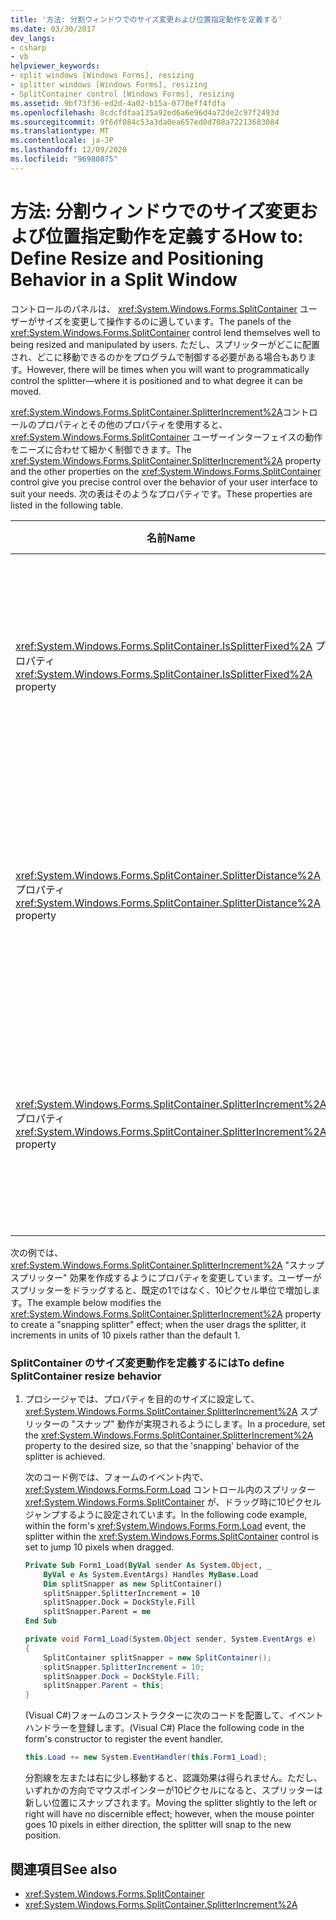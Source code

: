 ```yaml
---
title: '方法: 分割ウィンドウでのサイズ変更および位置指定動作を定義する'
ms.date: 03/30/2017
dev_langs:
- csharp
- vb
helpviewer_keywords:
- split windows [Windows Forms], resizing
- splitter windows [Windows Forms], resizing
- SplitContainer control [Windows Forms], resizing
ms.assetid: 9bf73f36-ed2d-4a02-b15a-0770eff4fdfa
ms.openlocfilehash: 8cdcfdfaa135a92ed6a6e96d4a72de2c97f2493d
ms.sourcegitcommit: 9f6df084c53a3da0ea657ed0d708a72213683084
ms.translationtype: MT
ms.contentlocale: ja-JP
ms.lasthandoff: 12/09/2020
ms.locfileid: "96980875"
---
```

# <a name="how-to-define-resize-and-positioning-behavior-in-a-split-window"></a><span data-ttu-id="394cc-102">方法: 分割ウィンドウでのサイズ変更および位置指定動作を定義する</span><span class="sxs-lookup"><span data-stu-id="394cc-102">How to: Define Resize and Positioning Behavior in a Split Window</span></span>
<span data-ttu-id="394cc-103">コントロールのパネルは、 <xref:System.Windows.Forms.SplitContainer> ユーザーがサイズを変更して操作するのに適しています。</span><span class="sxs-lookup"><span data-stu-id="394cc-103">The panels of the <xref:System.Windows.Forms.SplitContainer> control lend themselves well to being resized and manipulated by users.</span></span> <span data-ttu-id="394cc-104">ただし、スプリッターがどこに配置され、どこに移動できるのかをプログラムで制御する必要がある場合もあります。</span><span class="sxs-lookup"><span data-stu-id="394cc-104">However, there will be times when you will want to programmatically control the splitter—where it is positioned and to what degree it can be moved.</span></span>  
  
 <span data-ttu-id="394cc-105"><xref:System.Windows.Forms.SplitContainer.SplitterIncrement%2A>コントロールのプロパティとその他のプロパティを使用すると、 <xref:System.Windows.Forms.SplitContainer> ユーザーインターフェイスの動作をニーズに合わせて細かく制御できます。</span><span class="sxs-lookup"><span data-stu-id="394cc-105">The <xref:System.Windows.Forms.SplitContainer.SplitterIncrement%2A> property and the other properties on the <xref:System.Windows.Forms.SplitContainer> control give you precise control over the behavior of your user interface to suit your needs.</span></span> <span data-ttu-id="394cc-106">次の表はそのようなプロパティです。</span><span class="sxs-lookup"><span data-stu-id="394cc-106">These properties are listed in the following table.</span></span>  
  
|<span data-ttu-id="394cc-107">名前</span><span class="sxs-lookup"><span data-stu-id="394cc-107">Name</span></span>|<span data-ttu-id="394cc-108">説明</span><span class="sxs-lookup"><span data-stu-id="394cc-108">Description</span></span>|  
|----------|-----------------|  
|<span data-ttu-id="394cc-109"><xref:System.Windows.Forms.SplitContainer.IsSplitterFixed%2A> プロパティ</span><span class="sxs-lookup"><span data-stu-id="394cc-109"><xref:System.Windows.Forms.SplitContainer.IsSplitterFixed%2A> property</span></span>|<span data-ttu-id="394cc-110">キーボードまたはマウスを使ってスプリッターを移動可能にするかどうかを決定します。</span><span class="sxs-lookup"><span data-stu-id="394cc-110">Determines if the splitter is movable by means of the keyboard or mouse.</span></span>|  
|<span data-ttu-id="394cc-111"><xref:System.Windows.Forms.SplitContainer.SplitterDistance%2A> プロパティ</span><span class="sxs-lookup"><span data-stu-id="394cc-111"><xref:System.Windows.Forms.SplitContainer.SplitterDistance%2A> property</span></span>|<span data-ttu-id="394cc-112">左端または上端から移動可能スプリッターバーまでの距離をピクセル単位で決定します。</span><span class="sxs-lookup"><span data-stu-id="394cc-112">Determines the distance in pixels from the left or upper edge to the movable splitter bar.</span></span>|  
|<span data-ttu-id="394cc-113"><xref:System.Windows.Forms.SplitContainer.SplitterIncrement%2A> プロパティ</span><span class="sxs-lookup"><span data-stu-id="394cc-113"><xref:System.Windows.Forms.SplitContainer.SplitterIncrement%2A> property</span></span>|<span data-ttu-id="394cc-114">ユーザーがスプリッターを移動できる最小距離をピクセル単位で指定します。</span><span class="sxs-lookup"><span data-stu-id="394cc-114">Determines the minimum distance, in pixels, that the splitter can be moved by the user.</span></span>|  
  
 <span data-ttu-id="394cc-115">次の例では、 <xref:System.Windows.Forms.SplitContainer.SplitterIncrement%2A> "スナップスプリッター" 効果を作成するようにプロパティを変更しています。ユーザーがスプリッターをドラッグすると、既定の1ではなく、10ピクセル単位で増加します。</span><span class="sxs-lookup"><span data-stu-id="394cc-115">The example below modifies the <xref:System.Windows.Forms.SplitContainer.SplitterIncrement%2A> property to create a "snapping splitter" effect; when the user drags the splitter, it increments in units of 10 pixels rather than the default 1.</span></span>  
  
### <a name="to-define-splitcontainer-resize-behavior"></a><span data-ttu-id="394cc-116">SplitContainer のサイズ変更動作を定義するには</span><span class="sxs-lookup"><span data-stu-id="394cc-116">To define SplitContainer resize behavior</span></span>  
  
1. <span data-ttu-id="394cc-117">プロシージャでは、プロパティを目的のサイズに設定して、 <xref:System.Windows.Forms.SplitContainer.SplitterIncrement%2A> スプリッターの "スナップ" 動作が実現されるようにします。</span><span class="sxs-lookup"><span data-stu-id="394cc-117">In a procedure, set the <xref:System.Windows.Forms.SplitContainer.SplitterIncrement%2A> property to the desired size, so that the 'snapping' behavior of the splitter is achieved.</span></span>  
  
     <span data-ttu-id="394cc-118">次のコード例では、フォームのイベント内で、 <xref:System.Windows.Forms.Form.Load> コントロール内のスプリッター <xref:System.Windows.Forms.SplitContainer> が、ドラッグ時に10ピクセルジャンプするように設定されています。</span><span class="sxs-lookup"><span data-stu-id="394cc-118">In the following code example, within the form's <xref:System.Windows.Forms.Form.Load> event, the splitter within the <xref:System.Windows.Forms.SplitContainer> control is set to jump 10 pixels when dragged.</span></span>  
  
    ```vb  
    Private Sub Form1_Load(ByVal sender As System.Object, _  
        ByVal e As System.EventArgs) Handles MyBase.Load  
        Dim splitSnapper as new SplitContainer()  
        splitSnapper.SplitterIncrement = 10  
        splitSnapper.Dock = DockStyle.Fill  
        splitSnapper.Parent = me  
    End Sub  
    ```  
  
    ```csharp  
    private void Form1_Load(System.Object sender, System.EventArgs e)  
    {  
        SplitContainer splitSnapper = new SplitContainer();  
        splitSnapper.SplitterIncrement = 10;  
        splitSnapper.Dock = DockStyle.Fill;  
        splitSnapper.Parent = this;  
    }  
    ```  
  
     <span data-ttu-id="394cc-119">(Visual C#)フォームのコンストラクターに次のコードを配置して、イベントハンドラーを登録します。</span><span class="sxs-lookup"><span data-stu-id="394cc-119">(Visual C#) Place the following code in the form's constructor to register the event handler.</span></span>  
  
    ```csharp  
    this.Load += new System.EventHandler(this.Form1_Load);  
    ```  
  
     <span data-ttu-id="394cc-120">分割線を左または右に少し移動すると、認識効果は得られません。ただし、いずれかの方向でマウスポインターが10ピクセルになると、スプリッターは新しい位置にスナップされます。</span><span class="sxs-lookup"><span data-stu-id="394cc-120">Moving the splitter slightly to the left or right will have no discernible effect; however, when the mouse pointer goes 10 pixels in either direction, the splitter will snap to the new position.</span></span>  
  
## <a name="see-also"></a><span data-ttu-id="394cc-121">関連項目</span><span class="sxs-lookup"><span data-stu-id="394cc-121">See also</span></span>

- <xref:System.Windows.Forms.SplitContainer>
- <xref:System.Windows.Forms.SplitContainer.SplitterIncrement%2A>
